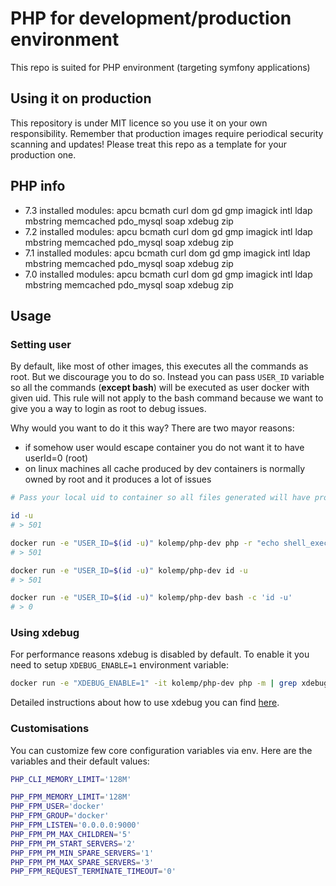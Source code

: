 # PHP for development/production environment
This repo is suited for PHP environment (targeting symfony applications)

## Using it on production
This repository is under MIT licence so you use it on your own responsibility.
Remember that production images require periodical security scanning and updates! Please treat this repo as a template for your production one.

## PHP info

- 7.3 installed modules: apcu bcmath curl dom gd gmp imagick intl ldap mbstring memcached pdo_mysql soap xdebug zip
- 7.2 installed modules: apcu bcmath curl dom gd gmp imagick intl ldap mbstring memcached pdo_mysql soap xdebug zip
- 7.1 installed modules: apcu bcmath curl dom gd gmp imagick intl ldap mbstring memcached pdo_mysql soap xdebug zip
- 7.0 installed modules: apcu bcmath curl dom gd gmp imagick intl ldap mbstring memcached pdo_mysql soap xdebug zip

## Usage

### Setting user

By default, like most of other images, this executes all the commands as root. But we discourage you to do so. 
Instead you can pass `USER_ID` variable so all the commands (**except bash**) will be executed as user docker with given uid. 
This rule will not apply to the bash command because we want to give you a way to login as root to debug issues.

Why would you want to do it this way? There are two mayor reasons: 
- if somehow user would escape container you do not want it to have userId=0 (root)
- on linux machines all cache produced by dev containers is normally owned by root and it produces a lot of issues

```bash
# Pass your local uid to container so all files generated will have proper ownership

id -u
# > 501

docker run -e "USER_ID=$(id -u)" kolemp/php-dev php -r "echo shell_exec('id -u');"
# > 501

docker run -e "USER_ID=$(id -u)" kolemp/php-dev id -u
# > 501

docker run -e "USER_ID=$(id -u)" kolemp/php-dev bash -c 'id -u'
# > 0
```

### Using xdebug

For performance reasons xdebug is disabled by default. To enable it you need to setup `XDEBUG_ENABLE=1` environment variable:
 
```bash
docker run -e "XDEBUG_ENABLE=1" -it kolemp/php-dev php -m | grep xdebug
```

Detailed instructions about how to use xdebug you can find [here](docs/xdebug.md).

### Customisations

You can customize few core configuration variables via env. Here are the variables and their default values:

```bash
PHP_CLI_MEMORY_LIMIT='128M'

PHP_FPM_MEMORY_LIMIT='128M'
PHP_FPM_USER='docker'
PHP_FPM_GROUP='docker'
PHP_FPM_LISTEN='0.0.0.0:9000'
PHP_FPM_PM_MAX_CHILDREN='5'
PHP_FPM_PM_START_SERVERS='2'
PHP_FPM_PM_MIN_SPARE_SERVERS='1'
PHP_FPM_PM_MAX_SPARE_SERVERS='3'
PHP_FPM_REQUEST_TERMINATE_TIMEOUT='0'
```
